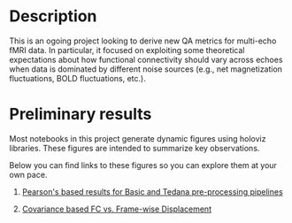 # Description

This is an ogoing project looking to derive new QA metrics for multi-echo fMRI data. In particular, it focused on exploiting some theoretical expectations about how functional connectivity should vary across echoes when data is dominated by different noise sources (e.g., net magnetization fluctuations, BOLD fluctuations, etc.).

# Preliminary results

Most notebooks in this project generate dynamic figures using holoviz libraries. These figures are intended to summarize key observations.

Below you can find links to these figures so you can explore them at your own pace.


1. [Pearson's based results for Basic and Tedana pre-processing pipelines](https://javiergcas.github.io/me_staticfc/results/Basic_2_MEICA.jpeg.html)

2. [Covariance based FC vs. Frame-wise Displacement](https://javiergcas.github.io/me_staticfc/results/Cov_vs_Motion.html)
